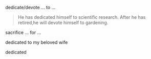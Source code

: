 
dedicate/devote ... to ...

>He has dedicated himself to scientific research.
>After he has retired,he will devote himself to gardening.

sacrifice ... for ...

dedicated to my beloved wife

dedicated

